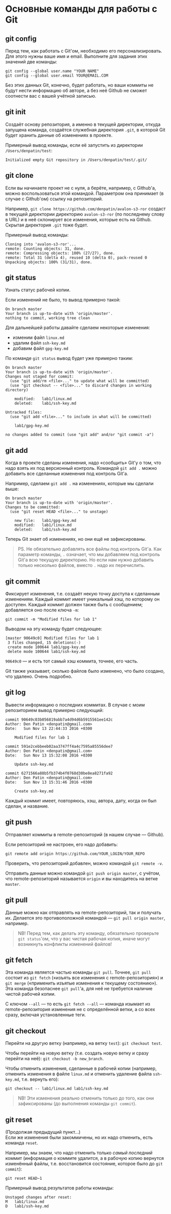 Основные команды для работы с Git
=============================

## git config

Перед тем, как работать с Git'ом, необходимо его персонализировать. Для этого нужны ваше имя и email. Выполните для задания этих значений две команды:
```
git config --global user.name "YOUR NAME"
git config --global user.email YOUR@EMAIL.COM
```

Без этих данных Git, конечно, будет работать, но ваши коммиты не будут нести информацию об авторе, а без неё Github не сможет соотнести вас с вашей учётной записью.

## git init

Создаёт основу репозитория, а именно в текущей директории, откуда запущена команда, создаётся служебная директория `.git`, в которой Git будет хранить данные об изменениях в проекте.

Примерный вывод команды, если её запустить из директории `/Users/denpatin/test`:
```
Initialized empty Git repository in /Users/denpatin/test/.git/
```

## git clone

Если вы начинаете проект не с нуля, а берёте, например, с Github'а, можно воспользоваться этой командой. Параметром она принимает (в случае с Github'ом) ссылку на репозиторий.

Например, `git clone https://github.com/denpatin/avalon-s3-ror` создаст в текущей директории директорию `avalon-s3-ror` (по последнему слову в URL) и в неё склонирует все изменения, которые есть на Github. Скрытая директория `.git` тоже будет.

Примерный вывод команды:
```
Cloning into 'avalon-s3-ror'...
remote: Counting objects: 31, done.
remote: Compressing objects: 100% (27/27), done.
remote: Total 31 (delta 4), reused 10 (delta 0), pack-reused 0
Unpacking objects: 100% (31/31), done.
```

## git status

Узнать статус рабочей копии.

Если изменений не было, то вывод примерно такой:
```
On branch master
Your branch is up-to-date with 'origin/master'.
nothing to commit, working tree clean
```

Для дальнейшей работы давайте сделаем некоторые изменения:

* изменим файл `linux.md`
* удалим файл `ssh-key.md`
* добавим файл `gpg-key.md`

По команде `git status` вывод будет уже примерно таким:
```
On branch master
Your branch is up-to-date with 'origin/master'.
Changes not staged for commit:
  (use "git add/rm <file>..." to update what will be committed)
  (use "git checkout -- <file>..." to discard changes in working directory)

	modified:   lab1/linux.md
	deleted:    lab1/ssh-key.md

Untracked files:
  (use "git add <file>..." to include in what will be committed)

	lab1/gpg-key.md

no changes added to commit (use "git add" and/or "git commit -a")
```

## git add

Когда в проекте сделаны изменения, надо «сообщить» Git'у о том, что надо взять их под версионный контроль. Командой `git add .` можно добавить все сделанные изменения под контроль Git'а.

Например, сделаем `git add .` на изменениях, которые мы сделали выше:
```
On branch master
Your branch is up-to-date with 'origin/master'.
Changes to be committed:
  (use "git reset HEAD <file>..." to unstage)

	new file:   lab1/gpg-key.md
	modified:   lab1/linux.md
	deleted:    lab1/ssh-key.md
```

Теперь Git знает об изменениях, но они ещё не зафиксированы.

> PS. Не обязательно добавлять все файлы под контроль Git'а. Как параметр команды, `.` означает, что мы добавляем под контроль Git'а всю текущую директорию. Но если нам нужно добавить только несколько файлов, вместо `.` надо их перечислить.

## git commit

Фиксирует изменения, т.е. создаёт некую точку доступа к сделанным изменениям. Каждый коммит имеет уникальный хэш, по которому он доступен. Каждый коммит должен также быть с сообщением; добавляется оно после ключа `-m`:
```
git commit -m "Modified files for lab 1"
```

Выводом на эту команду будет следующее:
```
[master 90649c0] Modified files for lab 1
 3 files changed, 15 deletions(-)
 create mode 100644 lab1/gpg-key.md
 delete mode 100644 lab1/ssh-key.md
```

`90649c0` — и есть тот самый хэш коммита, точнее, его часть.

Git также указывает, сколько файлов было изменено, что было создано, что удалено. Очень подробно.

## git log

Вывести информацию о последних коммитах. В случае с моим репозиторием вывод примерно следующий:

```
commit 90649c03b056819abb7a4d94d6b5915561ee142c
Author: Den Patin <denpatin@gmail.com>
Date:   Sun Nov 13 22:44:33 2016 +0300

    Modified files for lab 1

commit 591e2cebbeeb02aa3747ff4a4c7595a85556dee7
Author: Den Patin <denpatin@gmail.com>
Date:   Sun Nov 13 15:32:08 2016 +0300

    Update ssh-key.md

commit 6271566a88b5fb374b4f0768d30be8ea8271fa92
Author: Den Patin <denpatin@gmail.com>
Date:   Sun Nov 13 15:31:46 2016 +0300

    Create ssh-key.md
```

Каждый коммит имеет, повторяюсь, хэш, автора, дату, когда он был сделан, и название.

## git push

Отправляет коммиты в remote-репозиторий (в нашем случае — Github).

Если репозиторий не настроен, его надо добавить:
```
git remote add origin https://github.com/YOUR_LOGIN/YOUR_REPO
```

Проверить, что репозиторий добавлен, можно командой `git remote -v`.

Отправить данные можно командой `git push origin master`, с учётом, что remote-репозиторий называется `origin` и вы находитесь на ветке `master`.

## git pull

Данные можно как отправлять на remote-репозиторий, так и получать их. Делается это противоположной командой — `git pull origin master`, например.

> NB! Перед тем, как делать эту команду, обязательно проверьте `git status`'ом, что у вас чистая рабочая копия, иначе могут возникнуть конфликты изменений файлов!

## git fetch

Эта команда является частью команды `git pull`. Точнее, `git pull` состоит из `git fetch` («изъять все изменения с remote-репозитория») и `git merge` («применить изъятые изменения к текущему состоянию»). Эта команда безопаснее `git pull`'а, для неё не требуется наличие чистой рабочей копии.

С ключом `--all` — то есть `git fetch --all` — команда изымает из remote-репозитория изменения не с определённой ветки, а со всех сразу, включая установленные теги.

## git checkout

Перейти на другую ветку (например, на ветку `test`): `git checkout test`.

Чтобы перейти на новую ветку (т.е. создать новую ветку и сразу перейти на неё): `git checkout -b new_branch`.

Чтобы отменить изменения, сделанные в рабочей копии (например, отменить изменения в файле `linux.md` и отменить удаление файла `ssh-key.md`, т.е. вернуть его):
```
git checkout -- lab1/linux.md lab1/ssh-key.md
```

> NB! Эти изменения реально отменить только до того, как они зафиксированы (до выполнения команды `git commit`).

## git reset

(Продолжая предыдущий пункт...)  
Если же изменения были закоммичены, но их надо отменить, есть команда `reset`.

Например, мы знаем, что надо отменить только _самый последний_ коммит (информация о коммите удалится, а в рабочую копию вернутся изменённый файлы, т.е. восстановится состояние, которое было до `git commit`):
```
git reset HEAD~1
```

Примерный вывод результатов работы команды:
```
Unstaged changes after reset:
M	lab1/linux.md
D	lab1/ssh-key.md
```
